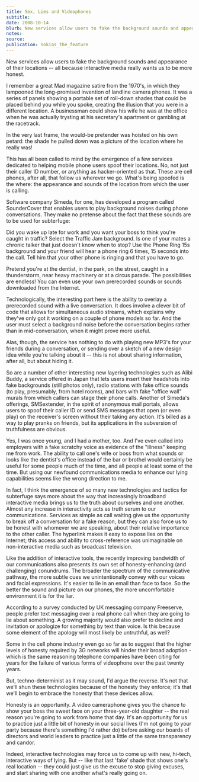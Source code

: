 ```yaml
---
title: Sex, Lies and Videophones
subtitle:
date: 2008-10-14
blurb: New services allow users to fake the background sounds and appearance   of their locations -- all because interactive media really wants us to   be more honest.
notes:
source:
publication: nokias_the_feature
---
```


New services allow users to fake the background sounds and appearance of their locations -- all because interactive media really wants us to be more honest.

I remember a great Mad magazine satire from the 1970's, in which they lampooned the long-promised invention of landline camera phones. It was a series of panels showing a portable set of roll-down shades that could be placed behind you while you spoke, creating the illusion that you were in a different location. A businessman could show his wife he was at the office when he was actually trysting at his secretary's apartment or gambling at the racetrack.

In the very last frame, the would-be pretender was hoisted on his own petard: the shade he pulled down was a picture of the location where he really was!

This has all been called to mind by the emergence of a few services dedicated to helping mobile phone users spoof their locations. No, not just their caller ID number, or anything as hacker-oriented as that. These are cell phones, after all, that follow us wherever we go. What's being spoofed is the where: the appearance and sounds of the location from which the user is calling.

Software company Simeda, for one, has developed a program called SounderCover that enables users to play background noises during phone conversations. They make no pretense about the fact that these sounds are to be used for subterfuge:

Did you wake up late for work and you want your boss to think you're caught in traffic? Select the Traffic Jam background. Is one of your mates a chronic talker that just doesn't know when to stop? Use the Phone Ring 15s background and your friend will hear a phone ring 6 times, 15 seconds into the call. Tell him that your other phone is ringing and that you have to go.

Pretend you're at the dentist, in the park, on the street, caught in a thunderstorm, near heavy machinery or at a circus parade. The possibilities are endless! You can even use your own prerecorded sounds or sounds downloaded from the Internet.

Technologically, the interesting part here is the ability to overlay a prerecorded sound with a live conversation. It does involve a clever bit of code that allows for simultaneous audio streams, which explains why they've only got it working on a couple of phone models so far. And the user must select a background noise before the conversation begins rather than in mid-conversation, when it might prove more useful.

Alas, though, the service has nothing to do with playing new MP3's for your friends during a conversation, or sending over a sketch of a new design idea while you're talking about it -- this is not about sharing information, after all, but about hiding it.

So are a number of other interesting new layering technologies such as Alibi Buddy, a service offered in Japan that lets users insert their headshots into fake backgrounds (still photos only), radio stations with fake office sounds (to play, presumably, from hotel rooms), and bars with fake "office wall" murals from which callers can stage their phone calls. Another of Simeda's offerings, SMSextender, in the spirit of anonymous mail portals, allows users to spoof their caller ID or send SMS messages that open (or even play) on the receiver's screen without their taking any action. It's billed as a way to play pranks on friends, but its applications in the subversion of truthfulness are obvious.

Yes, I was once young, and I had a mother, too. And I've even called into employers with a fake scratchy voice as evidence of the "illness" keeping me from work. The ability to call one's wife or boss from what sounds or looks like the dentist's office instead of the bar or brothel would certainly be useful for some people much of the time, and all people at least some of the time. But using our newfound communications media to enhance our lying capabilities seems like the wrong direction to me.

In fact, I think the emergence of so many new technologies and tactics for subterfuge says more about the way that increasingly broadband interactive media brings us to the truth about ourselves and one another. Almost any increase in interactivity acts as truth serum to our communications. Services as simple as call waiting give us the opportunity to break off a conversation for a fake reason, but they can also force us to be honest with whomever we are speaking, about their relative importance to the other caller. The hyperlink makes it easy to expose lies on the Internet; this access and ability to cross-reference was unimaginable on non-interactive media such as broadcast television.

Like the addition of interactive tools, the recently improving bandwidth of our communications also presents its own set of honesty-enhancing (and challenging) conundrums. The broader the spectrum of the communicative pathway, the more subtle cues we unintentionally convey with our voices and facial expressions. It's easier to lie in an email than face to face. So the better the sound and picture on our phones, the more uncomfortable environment it is for the liar.

According to a survey conducted by UK messaging company Freeserve, people prefer text messaging over a real phone call when they are going to lie about something. A growing majority would also prefer to decline and invitation or apologize for something by text than voice. Is this because some element of the apology will most likely be untruthful, as well?

Some in the cell phone industry even go so far as to suggest that the higher levels of honesty required by 3G networks will hinder their broad adoption - which is the same reasoning telephone companies have been citing for years for the failure of various forms of videophone over the past twenty years.

But, techno-determinist as it may sound, I'd argue the reverse. It's not that we'll shun these technologies because of the honesty they enforce; it's that we'll begin to embrace the honesty that these devices allow.

Honesty is an opportunity. A video cameraphone gives you the chance to show your boss the sweet face on your three-year-old daughter -- the real reason you're going to work from home that day. It's an opportunity for us to practice just a little bit of honesty in our social lives (I'm not going to your party because there's something I'd rather do) before asking our boards of directors and world leaders to practice just a little of the same transparency and candor.

Indeed, interactive technologies may force us to come up with new, hi-tech, interactive ways of lying. But -- like that last 'fake' shade that shows one's real location -- they could just give us the excuse to stop giving excuses, and start sharing with one another what's really going on.
